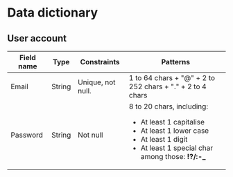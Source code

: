# Data dictionary

## User account

| Field name    | Type    | Constraints         | Patterns
|---------------|---------|---------------------|-----------------------------------------------------------------------------------------------------------|
| Email         | String  | Unique, not null.   | 1 to 64 chars + "@" + 2 to 252 chars + "." + 2 to 4 chars                                                 |
| Password      | String  | Not null            | 8 to 20 chars, including: <ul><li>At least 1 capitalise</li><li>At least 1 lower case</li><li>At least 1 digit</li><li>At least 1 special char among those: <strong>!?/:-_</strong> </li></ul>                                                                                        |